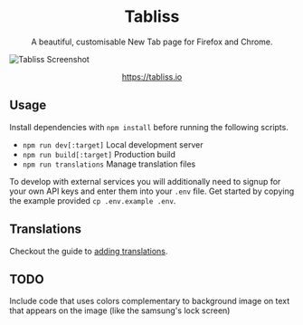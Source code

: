 <h1 align="center">Tabliss</h1>

<p align="center">A beautiful, customisable New Tab page for Firefox and Chrome.</p>

![Tabliss Screenshot](screenshot.png)

<p align="center"><a href="https://tabliss.io">https://tabliss.io</a></p>

## Usage

Install dependencies with `npm install` before running the following scripts.

- `npm run dev[:target]` Local development server
- `npm run build[:target]` Production build
- `npm run translations` Manage translation files

To develop with external services you will additionally need to signup for your own API keys
and enter them into your `.env` file. Get started by copying the example provided `cp .env.example .env`.

## Translations

Checkout the guide to [adding translations](TRANSLATING.md).


## TODO

Include code that uses colors complementary to background image on text that appears on the image (like the samsung's lock screen)  
